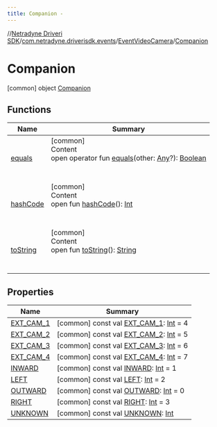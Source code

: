 ```yaml
---
title: Companion -
---
```

//[Netradyne Driveri SDK](../../../index.md)/[com.netradyne.driverisdk.events](../../index.md)/[EventVideoCamera](../index.md)/[Companion](index.md)



# Companion  
 [common] object [Companion](index.md)   


## Functions  
  
|  Name|  Summary| 
|---|---|
| <a name="kotlin/Any/equals/#kotlin.Any?/PointingToDeclaration/"></a>[equals](../../../com.netradyne.driverisdk.video/-n-d-video-a-p-i/index.md#%5Bkotlin%2FAny%2Fequals%2F%23kotlin.Any%3F%2FPointingToDeclaration%2F%5D%2FFunctions%2F-1360578461)| <a name="kotlin/Any/equals/#kotlin.Any?/PointingToDeclaration/"></a>[common]  <br>Content  <br>open operator fun [equals](../../../com.netradyne.driverisdk.video/-n-d-video-a-p-i/index.md#%5Bkotlin%2FAny%2Fequals%2F%23kotlin.Any%3F%2FPointingToDeclaration%2F%5D%2FFunctions%2F-1360578461)(other: [Any](https://kotlinlang.org/api/latest/jvm/stdlib/kotlin/-any/index.html)?): [Boolean](https://kotlinlang.org/api/latest/jvm/stdlib/kotlin/-boolean/index.html)  <br><br><br>
| <a name="kotlin/Any/hashCode/#/PointingToDeclaration/"></a>[hashCode](../../../com.netradyne.driverisdk.video/-n-d-video-a-p-i/index.md#%5Bkotlin%2FAny%2FhashCode%2F%23%2FPointingToDeclaration%2F%5D%2FFunctions%2F-1360578461)| <a name="kotlin/Any/hashCode/#/PointingToDeclaration/"></a>[common]  <br>Content  <br>open fun [hashCode](../../../com.netradyne.driverisdk.video/-n-d-video-a-p-i/index.md#%5Bkotlin%2FAny%2FhashCode%2F%23%2FPointingToDeclaration%2F%5D%2FFunctions%2F-1360578461)(): [Int](https://kotlinlang.org/api/latest/jvm/stdlib/kotlin/-int/index.html)  <br><br><br>
| <a name="kotlin/Any/toString/#/PointingToDeclaration/"></a>[toString](../../../com.netradyne.driverisdk.video/-n-d-video-a-p-i/index.md#%5Bkotlin%2FAny%2FtoString%2F%23%2FPointingToDeclaration%2F%5D%2FFunctions%2F-1360578461)| <a name="kotlin/Any/toString/#/PointingToDeclaration/"></a>[common]  <br>Content  <br>open fun [toString](../../../com.netradyne.driverisdk.video/-n-d-video-a-p-i/index.md#%5Bkotlin%2FAny%2FtoString%2F%23%2FPointingToDeclaration%2F%5D%2FFunctions%2F-1360578461)(): [String](https://kotlinlang.org/api/latest/jvm/stdlib/kotlin/-string/index.html)  <br><br><br>


## Properties  
  
|  Name|  Summary| 
|---|---|
| <a name="com.netradyne.driverisdk.events/EventVideoCamera.Companion/EXT_CAM_1/#/PointingToDeclaration/"></a>[EXT_CAM_1](-e-x-t_-c-a-m_1.md)| <a name="com.netradyne.driverisdk.events/EventVideoCamera.Companion/EXT_CAM_1/#/PointingToDeclaration/"></a> [common] const val [EXT_CAM_1](-e-x-t_-c-a-m_1.md): [Int](https://kotlinlang.org/api/latest/jvm/stdlib/kotlin/-int/index.html) = 4   <br>
| <a name="com.netradyne.driverisdk.events/EventVideoCamera.Companion/EXT_CAM_2/#/PointingToDeclaration/"></a>[EXT_CAM_2](-e-x-t_-c-a-m_2.md)| <a name="com.netradyne.driverisdk.events/EventVideoCamera.Companion/EXT_CAM_2/#/PointingToDeclaration/"></a> [common] const val [EXT_CAM_2](-e-x-t_-c-a-m_2.md): [Int](https://kotlinlang.org/api/latest/jvm/stdlib/kotlin/-int/index.html) = 5   <br>
| <a name="com.netradyne.driverisdk.events/EventVideoCamera.Companion/EXT_CAM_3/#/PointingToDeclaration/"></a>[EXT_CAM_3](-e-x-t_-c-a-m_3.md)| <a name="com.netradyne.driverisdk.events/EventVideoCamera.Companion/EXT_CAM_3/#/PointingToDeclaration/"></a> [common] const val [EXT_CAM_3](-e-x-t_-c-a-m_3.md): [Int](https://kotlinlang.org/api/latest/jvm/stdlib/kotlin/-int/index.html) = 6   <br>
| <a name="com.netradyne.driverisdk.events/EventVideoCamera.Companion/EXT_CAM_4/#/PointingToDeclaration/"></a>[EXT_CAM_4](-e-x-t_-c-a-m_4.md)| <a name="com.netradyne.driverisdk.events/EventVideoCamera.Companion/EXT_CAM_4/#/PointingToDeclaration/"></a> [common] const val [EXT_CAM_4](-e-x-t_-c-a-m_4.md): [Int](https://kotlinlang.org/api/latest/jvm/stdlib/kotlin/-int/index.html) = 7   <br>
| <a name="com.netradyne.driverisdk.events/EventVideoCamera.Companion/INWARD/#/PointingToDeclaration/"></a>[INWARD](-i-n-w-a-r-d.md)| <a name="com.netradyne.driverisdk.events/EventVideoCamera.Companion/INWARD/#/PointingToDeclaration/"></a> [common] const val [INWARD](-i-n-w-a-r-d.md): [Int](https://kotlinlang.org/api/latest/jvm/stdlib/kotlin/-int/index.html) = 1   <br>
| <a name="com.netradyne.driverisdk.events/EventVideoCamera.Companion/LEFT/#/PointingToDeclaration/"></a>[LEFT](-l-e-f-t.md)| <a name="com.netradyne.driverisdk.events/EventVideoCamera.Companion/LEFT/#/PointingToDeclaration/"></a> [common] const val [LEFT](-l-e-f-t.md): [Int](https://kotlinlang.org/api/latest/jvm/stdlib/kotlin/-int/index.html) = 2   <br>
| <a name="com.netradyne.driverisdk.events/EventVideoCamera.Companion/OUTWARD/#/PointingToDeclaration/"></a>[OUTWARD](-o-u-t-w-a-r-d.md)| <a name="com.netradyne.driverisdk.events/EventVideoCamera.Companion/OUTWARD/#/PointingToDeclaration/"></a> [common] const val [OUTWARD](-o-u-t-w-a-r-d.md): [Int](https://kotlinlang.org/api/latest/jvm/stdlib/kotlin/-int/index.html) = 0   <br>
| <a name="com.netradyne.driverisdk.events/EventVideoCamera.Companion/RIGHT/#/PointingToDeclaration/"></a>[RIGHT](-r-i-g-h-t.md)| <a name="com.netradyne.driverisdk.events/EventVideoCamera.Companion/RIGHT/#/PointingToDeclaration/"></a> [common] const val [RIGHT](-r-i-g-h-t.md): [Int](https://kotlinlang.org/api/latest/jvm/stdlib/kotlin/-int/index.html) = 3   <br>
| <a name="com.netradyne.driverisdk.events/EventVideoCamera.Companion/UNKNOWN/#/PointingToDeclaration/"></a>[UNKNOWN](-u-n-k-n-o-w-n.md)| <a name="com.netradyne.driverisdk.events/EventVideoCamera.Companion/UNKNOWN/#/PointingToDeclaration/"></a> [common] const val [UNKNOWN](-u-n-k-n-o-w-n.md): [Int](https://kotlinlang.org/api/latest/jvm/stdlib/kotlin/-int/index.html)   <br>

